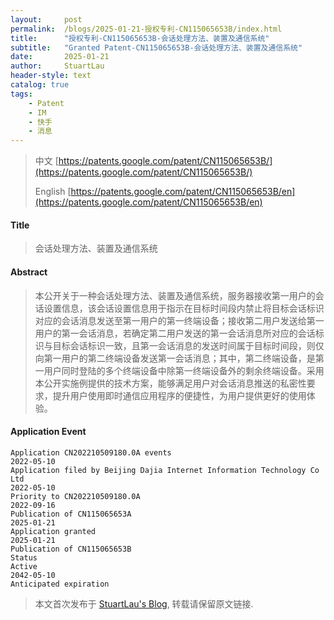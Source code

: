 ```yaml
---
layout:     post
permalink:  /blogs/2025-01-21-授权专利-CN115065653B/index.html
title:      "授权专利-CN115065653B-会话处理方法、装置及通信系统"
subtitle:   "Granted Patent-CN115065653B-会话处理方法、装置及通信系统"
date:       2025-01-21
author:     StuartLau
header-style: text
catalog: true
tags:
    - Patent
    - IM
    - 快手
    - 消息
---
```

> 中文 [https://patents.google.com/patent/CN115065653B/](https://patents.google.com/patent/CN115065653B/)
>
> English [https://patents.google.com/patent/CN115065653B/en](https://patents.google.com/patent/CN115065653B/en)

#### Title
> 会话处理方法、装置及通信系统










#### Abstract
> 本公开关于一种会话处理方法、装置及通信系统，服务器接收第一用户的会话设置信息，该会话设置信息用于指示在目标时间段内禁止将目标会话标识对应的会话消息发送至第一用户的第一终端设备；接收第二用户发送给第一用户的第一会话消息，若确定第二用户发送的第一会话消息所对应的会话标识与目标会话标识一致，且第一会话消息的发送时间属于目标时间段，则仅向第一用户的第二终端设备发送第一会话消息；其中，第二终端设备，是第一用户同时登陆的多个终端设备中除第一终端设备外的剩余终端设备。采用本公开实施例提供的技术方案，能够满足用户对会话消息推送的私密性要求，提升用户使用即时通信应用程序的便捷性，为用户提供更好的使用体验。








#### Application Event
```
Application CN202210509180.0A events 
2022-05-10
Application filed by Beijing Dajia Internet Information Technology Co Ltd
2022-05-10
Priority to CN202210509180.0A
2022-09-16
Publication of CN115065653A
2025-01-21
Application granted
2025-01-21
Publication of CN115065653B
Status
Active
2042-05-10
Anticipated expiration
```
> 本文首次发布于 [StuartLau's Blog](https://stuartlau.github.io), 
转载请保留原文链接.
